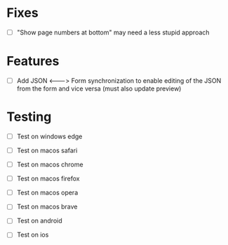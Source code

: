 


# Fixes


- [ ] "Show page numbers at bottom" may need a less stupid approach


# Features

- [ ] Add JSON <---> Form synchronization to enable editing of the JSON from the form and vice versa (must also update preview)


# Testing

- [ ] Test on windows edge

- [ ] Test on macos safari

- [ ] Test on macos chrome

- [ ] Test on macos firefox

- [ ] Test on macos opera

- [ ] Test on macos brave

- [ ] Test on android

- [ ] Test on ios